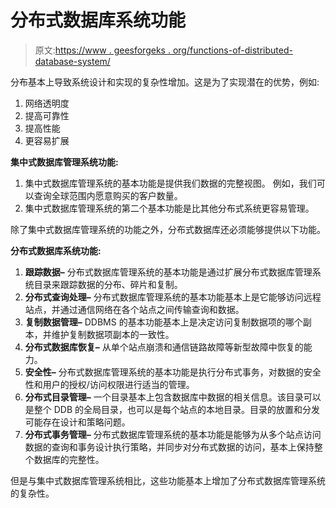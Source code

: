 # 分布式数据库系统功能

> 原文:[https://www . geesforgeks . org/functions-of-distributed-database-system/](https://www.geeksforgeeks.org/functions-of-distributed-database-system/)

分布基本上导致系统设计和实现的复杂性增加。这是为了实现潜在的优势，例如:

1.  网络透明度
2.  提高可靠性
3.  提高性能
4.  更容易扩展

**集中式数据库管理系统功能:**

1.  集中式数据库管理系统的基本功能是提供我们数据的完整视图。
    例如，我们可以查询全球范围内愿意购买的客户数量。
2.  集中式数据库管理系统的第二个基本功能是比其他分布式系统更容易管理。

除了集中式数据库管理系统的功能之外，分布式数据库还必须能够提供以下功能。

**分布式数据库系统功能:**

1.  **跟踪数据–**
    分布式数据库管理系统的基本功能是通过扩展分布式数据库管理系统目录来跟踪数据的分布、碎片和复制。
2.  **分布式查询处理–**
    分布式数据库管理系统的基本功能基本上是它能够访问远程站点，并通过通信网络在各个站点之间传输查询和数据。
3.  **复制数据管理–**
    DDBMS 的基本功能基本上是决定访问复制数据项的哪个副本，并维护复制数据项副本的一致性。
4.  **分布式数据库恢复–**
    从单个站点崩溃和通信链路故障等新型故障中恢复的能力。
5.  **安全性–**
    分布式数据库管理系统的基本功能是执行分布式事务，对数据的安全性和用户的授权/访问权限进行适当的管理。
6.  **分布式目录管理–**
    一个目录基本上包含数据库中数据的相关信息。该目录可以是整个 DDB 的全局目录，也可以是每个站点的本地目录。目录的放置和分发可能存在设计和策略问题。
7.  **分布式事务管理–**
    分布式数据库管理系统的基本功能是能够为从多个站点访问数据的查询和事务设计执行策略，并同步对分布式数据的访问，基本上保持整个数据库的完整性。

但是与集中式数据库管理系统相比，这些功能基本上增加了分布式数据库管理系统的复杂性。